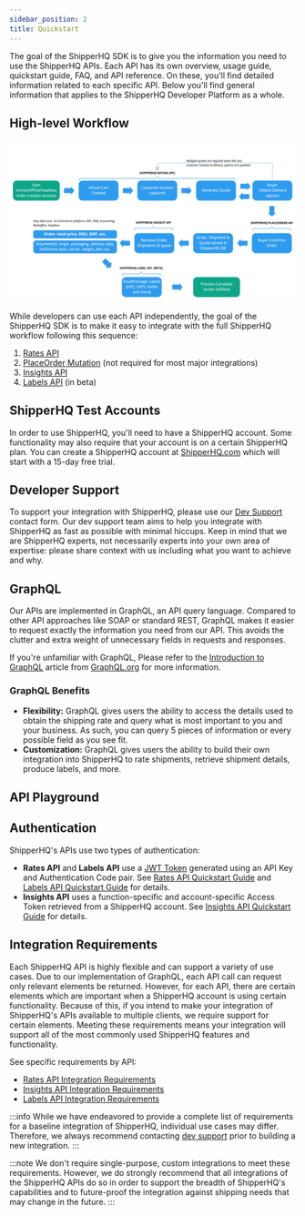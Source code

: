 ```yaml
---
sidebar_position: 2
title: Quickstart
---
```


The goal of the ShipperHQ SDK is to give you the information you need to use the ShipperHQ APIs. Each API has its own overview, usage guide, quickstart guide, FAQ, and API reference. On these, you'll find detailed information related to each specific API. Below you'll find general information that applies to the ShipperHQ Developer Platform as a whole.

## High-level Workflow
![High Level ShipperHQ processes and API](./sdk-main-processes-and-api.jpg)

While developers can use each API independently, the goal of the ShipperHQ SDK is to make it easy to integrate with the full ShipperHQ workflow following this sequence:
  1. [Rates API](rates/overview.md)
  2. [PlaceOrder Mutation](insights/place-order.md) (not required for most major integrations)
  3. [Insights API](insights/overview.md)
  4. [Labels API](labels/overview.md) (in beta)

## ShipperHQ Test Accounts

In order to use ShipperHQ, you'll need to have a ShipperHQ account. Some functionality may also require that your account is on a certain ShipperHQ plan. You can create a ShipperHQ account at [ShipperHQ.com](https://shipperhq.com) which will start with a 15-day free trial.

## Developer Support

To support your integration with ShipperHQ, please use our [Dev Support](/contact) contact form. Our dev support team aims to help you integrate with ShipperHQ as fast as possible with minimal hiccups. Keep in mind that we are ShipperHQ experts, not necessarily experts into your own area of expertise: please share context with us including what you want to achieve and why.

## GraphQL
Our APIs are implemented in GraphQL, an API query language. Compared to other API approaches like SOAP or standard REST, GraphQL makes it easier to request exactly the information you need from our API. This avoids the clutter and extra weight of unnecessary fields in requests and responses.

If you're unfamiliar with GraphQL, Please refer to the [Introduction to GraphQL](https://graphql.org/learn/) article from [GraphQL.org](https://graphql.org) for more information.

### GraphQL Benefits
- **Flexibility:** GraphQL gives users the ability to access the details used to obtain the shipping rate and query what is most important to you and your business. As such, you can query 5 pieces of information or every possible field as you see fit.
- **Customization:** GraphQL gives users the ability to build their own integration into ShipperHQ to rate shipments, retrieve shipment details, produce labels, and more.

## API Playground
[//]: # (API Playground)
[//]: # (This is an imported file - Do not modify directly this section)
[//]: # (Look for the import statement at the top of the file to have the path of the included file)
<APIPlayground doc="SDK" />

## Authentication

ShipperHQ's APIs use two types of authentication:
- **Rates API** and **Labels API** use a [JWT Token](https://jwt.io/) generated using an API Key and Authentication Code pair. See [Rates API Quickstart Guide](rates/quickstart.md#authentication) and [Labels API Quickstart Guide](labels/quickstart.md#authentication) for details.
- **Insights API** uses a function-specific and account-specific Access Token retrieved from a ShipperHQ account. See [Insights API Quickstart Guide](insights/quickstart.md#authentication) for details.

## Integration Requirements
Each ShipperHQ API is highly flexible and can support a variety of use cases. Due to our implementation of GraphQL, each API call can request only relevant elements be returned. However, for each API, there are certain elements which are important when a ShipperHQ account is using certain functionality. Because of this, if you intend to make your integration of ShipperHQ's APIs available to multiple clients, we require support for certain elements. Meeting these requirements means your integration will support all of the most commonly used ShipperHQ features and functionality.

See specific requirements by API:
- [Rates API Integration Requirements](rates/quickstart#integration-requirements)
- [Insights API Integration Requirements](insights/quickstart#integration-requirements)
- [Labels API Integration Requirements](labels/quickstart#integration-requirements)

:::info
While we have endeavored to provide a complete list of requirements for a baseline integration of ShipperHQ, individual use cases may differ. Therefore, we always recommend contacting [dev support](/contact) prior to building a new integration.
:::

:::note
We don't require single-purpose, custom integrations to meet these requirements. However, we do strongly recommend that all integrations of the ShipperHQ APIs do so in order to support the breadth of ShipperHQ's capabilities and to future-proof the integration against shipping needs that may change in the future.
:::
